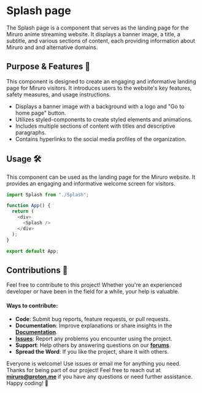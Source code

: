 # Splash page

The Splash page is a component that serves as the landing page for the Miruro anime streaming website. It displays a banner image, a title, a subtitle, and various sections of content, each providing information about Miruro and and alternative domains.

## Purpose & Features 📖

This component is designed to create an engaging and informative landing page for Miruro visitors. It introduces users to the website's key features, safety measures, and usage instructions.

- Displays a banner image with a background with a logo and "Go to home page" button.
- Utilizes styled-components to create styled elements and animations.
- Includes multiple sections of content with titles and descriptive paragraphs.
- Contains hyperlinks to the social media profiles of the organization.

## Usage 🛠️

This component can be used as the landing page for the Miruro website. It provides an engaging and informative welcome screen for visitors.

```javascript
import Splash from "./Splash";

function App() {
  return (
    <div>
      <Splash />
    </div>
  );
}

export default App;
```

## Contributions 🤲

Feel free to contribute to this project! Whether you're an experienced developer or have been in the field for a while, your help is valuable.

#### Ways to contribute:

- **Code**: Submit bug reports, feature requests, or pull requests.
- **Documentation**: Improve explanations or share insights in the **[Documentation](README.md)**.
- **[Issues](https://github.com/Miruro-no-kuon/Miruro-no-Kuon/issues)**: Report any problems you encounter using the project.
- **Support**: Help others by answering questions on our **[forums](https://github.com/Miruro-no-kuon)**.
- **Spread the Word**: If you like the project, share it with others.

Everyone is welcome! Use issues or email me for anything you need. Thanks for being part of our project!
Feel free to reach out at **miruro@proton.me** if you have any questions or need further assistance. Happy coding! 🚀
